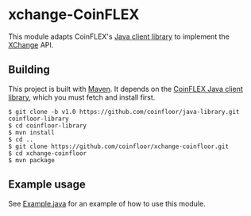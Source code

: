 # xchange-CoinFLEX

This module adapts CoinFLEX's [Java client library][java-library] to implement the [XChange][] API.

[java-library]: https://github.com/coinfloor/java-library
[XChange]: http://knowm.org/open-source/xchange/

## Building

This project is built with [Maven][]. It depends on the [CoinFLEX Java client library][java-library], which you must fetch and install first.

```
$ git clone -b v1.0 https://github.com/coinfloor/java-library.git coinfloor-library
$ cd coinfloor-library
$ mvn install
$ cd ..
$ git clone https://github.com/coinfloor/xchange-coinfloor.git
$ cd xchange-coinfloor
$ mvn package
```

[Maven]: https://maven.apache.org/

## Example usage

See [Example.java][] for an example of how to use this module.

[Example.java]: https://github.com/coinfloor/xchange-coinfloor/blob/master/src/test/java/uk/co/coinfloor/xchange/Example.java
